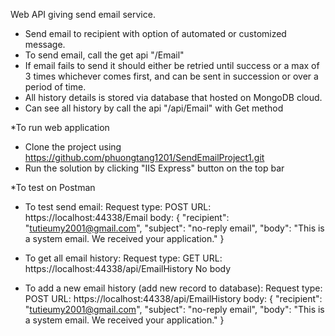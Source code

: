 ﻿

Web API giving send email service.
- Send email to recipient with option of automated or customized message.
- To send email, call the get api "/Email"
- If email fails to send it should either be retried until success or a max of 3 times whichever comes first, 
and can be sent in succession or over a period of time.
- All history details is stored via database that hosted on MongoDB cloud.
- Can see all history by call the api "/api/Email" with Get method



*To run web application
- Clone the project using https://github.com/phuongtang1201/SendEmailProject1.git
- Run the solution by clicking "IIS Express" button on the top bar


*To test on Postman
- To test send email:
  Request type: POST
  URL: https://localhost:44338/Email
  body: 
  {
  "recipient": "tutieumy2001@gmail.com",
  "subject": "no-reply email",
  "body": "This is a system email. We received your application."
   }
- To get all email history:
	Request type: GET
	URL: https://localhost:44338/api/EmailHistory
	No body

- To add a new email history (add new record to database):
	Request type: POST
	URL: https://localhost:44338/api/EmailHistory
	body:
	{
	  "recipient": "tutieumy2001@gmail.com",
	  "subject": "no-reply email",
	  "body": "This is a system email. We received your application."
	}